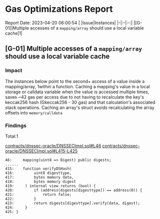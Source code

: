 # Gas Optimizations Report

Report Date: 2023-04-20 06:00:54
| |Issue|Instances|
|-|:-|:-:|
|[G-01]|Multiple accesses of a `mapping/array` should use a local variable cache|1|


## [G-01] Multiple accesses of a `mapping/array` should use a local variable cache

### Impact
The instances below point to the second+ access of a value inside a mapping/array, 1within a function. Caching a mapping's value in a local storage or calldata variable when the value is accessed multiple times, saves ~42 gas per access due to not having to recalculate the key's keccak256 hash (Gkeccak256 - 30 gas) and that calculation's associated stack operations. Caching an array's struct avoids recalculating the array offsets into `memory/calldata` 

### Findings
Total:1

[contracts/dnssec-oracle/DNSSECImpl.sol#L46](https://github.com/code-423n4/2023-04-ens/tree/main/contracts/dnssec-oracle/DNSSECImpl.sol#L46)
[contracts/dnssec-oracle/DNSSECImpl.sol#L415-L425](https://github.com/code-423n4/2023-04-ens/tree/main/contracts/dnssec-oracle/DNSSECImpl.sol#L415-L425)
```solidity
46:     mapping(uint8 => Digest) public digests;
......
415:    function verifyDSHash(
416:         uint8 digesttype,
417:         bytes memory data,
418:         bytes memory digest
419:     ) internal view returns (bool) {
420:         if (address(digests[digesttype]) == address(0)) {
421:             return false;
422:         }
423:         return digests[digesttype].verify(data, digest);
424:     }
425: }
```
